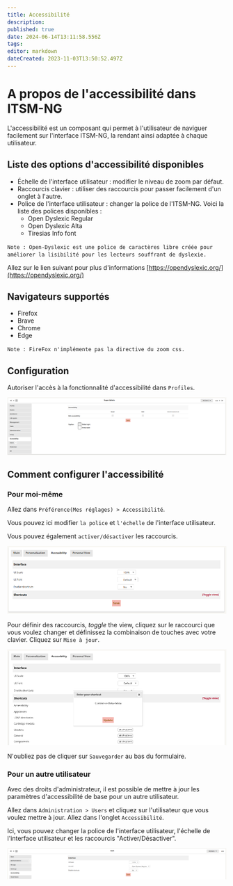 ```yaml
---
title: Accessibilité
description: 
published: true
date: 2024-06-14T13:11:58.556Z
tags: 
editor: markdown
dateCreated: 2023-11-03T13:50:52.497Z
---
```


# A propos de l'accessibilité dans ITSM-NG

L'accessibilité est un composant qui permet à l'utilisateur de naviguer facilement sur l'interface ITSM-NG, la rendant ainsi adaptée à chaque utilisateur.

## Liste des options d'accessibilité disponibles

* Échelle de l'interface utilisateur : modifier le niveau de zoom par défaut.
* Raccourcis clavier : utiliser des raccourcis pour passer facilement d'un onglet à l'autre.
* Police de l'interface utilisateur : changer la police de l'ITSM-NG. Voici la liste des polices disponibles :
    * Open Dyslexic Regular
    * Open Dyslexic Alta
    * Tiresias Info font

`Note : Open-Dyslexic est une police de caractères libre créée pour améliorer la lisibilité pour les lecteurs souffrant de dyslexie.`

Allez sur le lien suivant pour plus d'informations [https://opendyslexic.org/](https://opendyslexic.org/)

## Navigateurs supportés

* Firefox
* Brave
* Chrome
* Edge

`Note : FireFox n'implémente pas la directive du zoom css.`

## Configuration

Autoriser l'accès à la fonctionnalité d'accessibilité dans `Profiles`.

![allow profil permissions](/accessibility/allow_profil_permissions.png)

## Comment configurer l'accessibilité

### Pour moi-même

Allez dans `Préférence(Mes réglages) > Accessibilité`.

Vous pouvez ici modifier `la police` et `l'échelle` de l'interface utilisateur.

Vous pouvez également `activer/désactiver` les raccourcis.

![setup accessibility for myself](/accessibility/setup_accessibility.png)

Pour définir des raccourcis, _toggle_ the view, cliquez sur le raccourci que vous voulez changer et définissez la combinaison de touches avec votre clavier. Cliquez sur `Mise à jour`.

![set shortcuts](/accessibility/set_shortcut.png)

N'oubliez pas de cliquer sur `Sauvegarder` au bas du formulaire.

### Pour un autre utilisateur

Avec des droits d'administrateur, il est possible de mettre à jour les paramètres d'accessibilité de base pour un autre utilisateur.

Allez dans `Administration > Users` et cliquez sur l'utilisateur que vous voulez mettre à jour.
Allez dans l'onglet `Accessibilité`.

Ici, vous pouvez changer la police de l'interface utilisateur, l'échelle de l'interface utilisateur et les raccourcis "Activer/Désactiver".

![setup_accessibility_for_other.png](/accessibility/setup_accessibility_for_other.png)